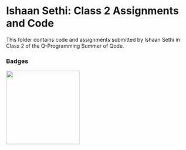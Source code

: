 # Ishaan Sethi: Class 2 Assignments and Code
This folder contains code and assignments submitted by Ishaan Sethi in Class 2 of the Q-Programming Summer of Qode.
### Badges
<img src="/badges/attendance.png" width="200px" height="200px">